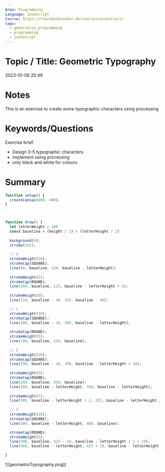 ```yaml
---
Area: Programming
Language: JavaScript
Course: https://timrodenbroeker.de/courses/essentials/
tags:
  - generative_programming
  - programming
  - javascript
---
```

# Topic / Title: Geometric Typography

2023-01-08
20:49


# Notes
This is an exercise to create some typographic characters using processing 

# Keywords/Questions
Exercise brief:
- Design 3-5 typographic characters
- implement using processing
- only black and white for colours
# Summary
```javascript
function setup() {
  createCanvas(600, 400);
}

 

function draw() {
  let letterHeight = 100
  const baseline = (height / 2) + (letterHeight / 2)
  
  background(0);
  stroke(255);
  
  // A
  strokeWeight(10);
  strokeCap(SQUARE);
  line(80, baseline, 120, baseline - letterHeight);
  
  strokeWeight(5);
  strokeCap(ROUND);
  line(160, baseline, 125, baseline - letterHeight + 5);
  
  strokeWeight(8);
  line(110, baseline - 40, 135, baseline - 40);

  // L
  strokeWeight(10);
  strokeCap(SQUARE);
  line(200, baseline - 10, 200, baseline - letterHeight);  
  
  strokeCap(ROUND);
  strokeWeight(5);
  line(198, baseline, 250, baseline);
  
  // E
  strokeWeight(10);
  strokeCap(SQUARE);
  line(290, baseline - 10, 290, baseline - letterHeight + 10);
  
  strokeWeight(5);
  strokeCap(ROUND);
  line(288, baseline, 350, baseline);
  line(288, baseline - letterHeight, 350, baseline - letterHeight);
  
  strokeWeight(7);
  line(305, baseline - letterHeight / 2, 325, baseline - letterHeight / 2);
  
  // X
  strokeWeight(10);
  strokeCap(SQUARE);
  line(390, baseline - letterHeight, 460, baseline);

  strokeCap(ROUND);
  strokeWeight(5);
  line(390, baseline, 425 - 10, baseline - letterHeight / 2 + 10);
  line(460, baseline - letterHeight, 425 + 10, baseline - letterHeight / 2 - 10);

}
```
![[geometricTypography.png]]